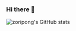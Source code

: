 ### Hi there 👋

![zoripong's GitHub stats](https://github-readme-stats.vercel.app/api?username=zoripong&show_icons=true)

